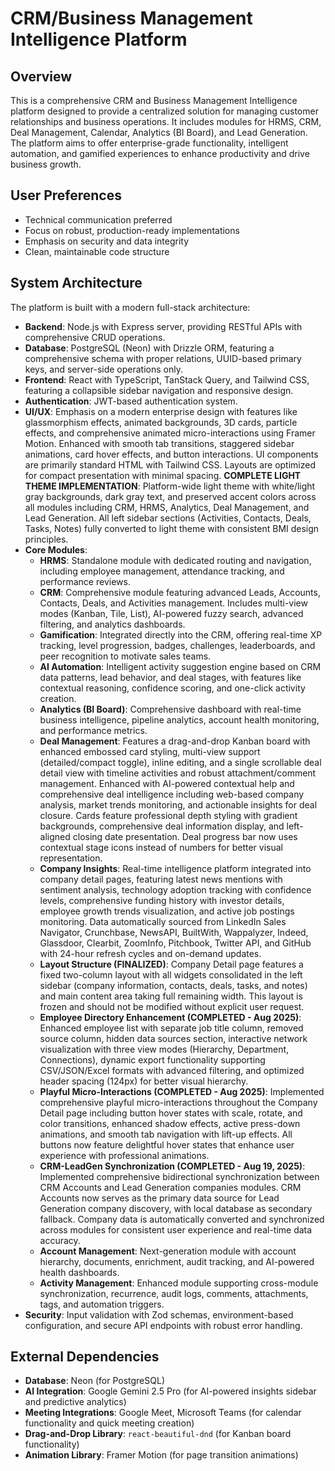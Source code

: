# CRM/Business Management Intelligence Platform

## Overview
This is a comprehensive CRM and Business Management Intelligence platform designed to provide a centralized solution for managing customer relationships and business operations. It includes modules for HRMS, CRM, Deal Management, Calendar, Analytics (BI Board), and Lead Generation. The platform aims to offer enterprise-grade functionality, intelligent automation, and gamified experiences to enhance productivity and drive business growth.

## User Preferences
- Technical communication preferred
- Focus on robust, production-ready implementations
- Emphasis on security and data integrity
- Clean, maintainable code structure

## System Architecture
The platform is built with a modern full-stack architecture:
- **Backend**: Node.js with Express server, providing RESTful APIs with comprehensive CRUD operations.
- **Database**: PostgreSQL (Neon) with Drizzle ORM, featuring a comprehensive schema with proper relations, UUID-based primary keys, and server-side operations only.
- **Frontend**: React with TypeScript, TanStack Query, and Tailwind CSS, featuring a collapsible sidebar navigation and responsive design.
- **Authentication**: JWT-based authentication system.
- **UI/UX**: Emphasis on a modern enterprise design with features like glassmorphism effects, animated backgrounds, 3D cards, particle effects, and comprehensive animated micro-interactions using Framer Motion. Enhanced with smooth tab transitions, staggered sidebar animations, card hover effects, and button interactions. UI components are primarily standard HTML with Tailwind CSS. Layouts are optimized for compact presentation with minimal spacing. **COMPLETE LIGHT THEME IMPLEMENTATION**: Platform-wide light theme with white/light gray backgrounds, dark gray text, and preserved accent colors across all modules including CRM, HRMS, Analytics, Deal Management, and Lead Generation. All left sidebar sections (Activities, Contacts, Deals, Tasks, Notes) fully converted to light theme with consistent BMI design principles.
- **Core Modules**:
    - **HRMS**: Standalone module with dedicated routing and navigation, including employee management, attendance tracking, and performance reviews.
    - **CRM**: Comprehensive module featuring advanced Leads, Accounts, Contacts, Deals, and Activities management. Includes multi-view modes (Kanban, Tile, List), AI-powered fuzzy search, advanced filtering, and analytics dashboards.
    - **Gamification**: Integrated directly into the CRM, offering real-time XP tracking, level progression, badges, challenges, leaderboards, and peer recognition to motivate sales teams.
    - **AI Automation**: Intelligent activity suggestion engine based on CRM data patterns, lead behavior, and deal stages, with features like contextual reasoning, confidence scoring, and one-click activity creation.
    - **Analytics (BI Board)**: Comprehensive dashboard with real-time business intelligence, pipeline analytics, account health monitoring, and performance metrics.
    - **Deal Management**: Features a drag-and-drop Kanban board with enhanced embossed card styling, multi-view support (detailed/compact toggle), inline editing, and a single scrollable deal detail view with timeline activities and robust attachment/comment management. Enhanced with AI-powered contextual help and comprehensive deal intelligence including web-based company analysis, market trends monitoring, and actionable insights for deal closure. Cards feature professional depth styling with gradient backgrounds, comprehensive deal information display, and left-aligned closing date presentation. Deal progress bar now uses contextual stage icons instead of numbers for better visual representation.
    - **Company Insights**: Real-time intelligence platform integrated into company detail pages, featuring latest news mentions with sentiment analysis, technology adoption tracking with confidence levels, comprehensive funding history with investor details, employee growth trends visualization, and active job postings monitoring. Data automatically sourced from LinkedIn Sales Navigator, Crunchbase, NewsAPI, BuiltWith, Wappalyzer, Indeed, Glassdoor, Clearbit, ZoomInfo, Pitchbook, Twitter API, and GitHub with 24-hour refresh cycles and on-demand updates.
    - **Layout Structure (FINALIZED)**: Company Detail page features a fixed two-column layout with all widgets consolidated in the left sidebar (company information, contacts, deals, tasks, and notes) and main content area taking full remaining width. This layout is frozen and should not be modified without explicit user request.
    - **Employee Directory Enhancement (COMPLETED - Aug 2025)**: Enhanced employee list with separate job title column, removed source column, hidden data sources section, interactive network visualization with three view modes (Hierarchy, Department, Connections), dynamic export functionality supporting CSV/JSON/Excel formats with advanced filtering, and optimized header spacing (124px) for better visual hierarchy.
    - **Playful Micro-Interactions (COMPLETED - Aug 2025)**: Implemented comprehensive playful micro-interactions throughout the Company Detail page including button hover states with scale, rotate, and color transitions, enhanced shadow effects, active press-down animations, and smooth tab navigation with lift-up effects. All buttons now feature delightful hover states that enhance user experience with professional animations.
    - **CRM-LeadGen Synchronization (COMPLETED - Aug 19, 2025)**: Implemented comprehensive bidirectional synchronization between CRM Accounts and Lead Generation companies modules. CRM Accounts now serves as the primary data source for Lead Generation company discovery, with local database as secondary fallback. Company data is automatically converted and synchronized across modules for consistent user experience and real-time data accuracy.
    - **Account Management**: Next-generation module with account hierarchy, documents, enrichment, audit tracking, and AI-powered health dashboards.
    - **Activity Management**: Enhanced module supporting cross-module synchronization, recurrence, audit logs, comments, attachments, tags, and automation triggers.
- **Security**: Input validation with Zod schemas, environment-based configuration, and secure API endpoints with robust error handling.

## External Dependencies
- **Database**: Neon (for PostgreSQL)
- **AI Integration**: Google Gemini 2.5 Pro (for AI-powered insights sidebar and predictive analytics)
- **Meeting Integrations**: Google Meet, Microsoft Teams (for calendar functionality and quick meeting creation)
- **Drag-and-Drop Library**: `react-beautiful-dnd` (for Kanban board functionality)
- **Animation Library**: Framer Motion (for page transition animations)
